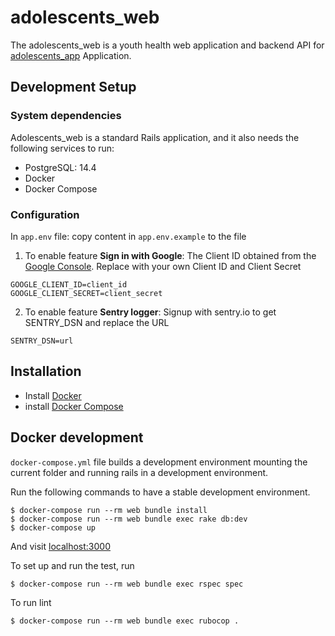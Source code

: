 # adolescents_web

The adolescents_web is a youth health web application and backend API for [adolescents_app](https://github.com/kawsangs/adolescents_app) Application.

## Development Setup
### System dependencies

Adolescents_web is a standard Rails application, and it also needs the following services to run:
- PostgreSQL: 14.4
- Docker
- Docker Compose

### Configuration
In ```app.env``` file: copy content in ```app.env.example``` to the file

1. To enable feature **Sign in with Google**:
The Client ID obtained from the [Google Console](https://developers.google.com/maps/documentation/maps-static/get-api-key). Replace with your own Client ID and Client Secret

```
GOOGLE_CLIENT_ID=client_id
GOOGLE_CLIENT_SECRET=client_secret
```
2. To enable feature **Sentry logger**:
Signup with sentry.io to get SENTRY_DSN and replace the URL
```
SENTRY_DSN=url
```

## Installation
- Install [Docker](https://docs.docker.com/get-docker/)
- install [Docker Compose](https://docs.docker.com/compose/install/)

## Docker development
```docker-compose.yml``` file builds a development environment mounting the current folder and running rails in a development environment.

Run the following commands to have a stable development environment.
```
$ docker-compose run --rm web bundle install
$ docker-compose run --rm web bundle exec rake db:dev
$ docker-compose up
```
And visit [localhost:3000](localhost:3000)

To set up and run the test, run
```
$ docker-compose run --rm web bundle exec rspec spec
```

To run lint
```
$ docker-compose run --rm web bundle exec rubocop .
```
